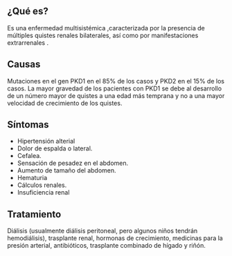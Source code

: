 ﻿## ¿Qué es?
Es una enfermedad multisistémica ,caracterizada por la presencia de múltiples quistes renales bilaterales, así como por manifestaciones extrarrenales .

## Causas
Mutaciones en el gen PKD1 en el 85% de los casos y PKD2 en el 15% de los casos. La mayor gravedad de los pacientes con PKD1 se debe al desarrollo de un número mayor de quistes a una edad más temprana y no a una mayor velocidad de crecimiento de los quistes.

## Síntomas
-	Hipertensión alterial
-	Dolor de espalda o lateral.
-	Cefalea.
-	Sensación de pesadez en el abdomen.
-	Aumento de tamaño del abdomen.
-	Hematuria
-	Cálculos renales.
-	Insuficiencia renal


## Tratamiento
Diálisis (usualmente diálisis peritoneal, pero algunos niños tendrán hemodiálisis), trasplante renal, hormonas de crecimiento, medicinas para la presión arterial, antibióticos, trasplante combinado de hígado y riñón.

